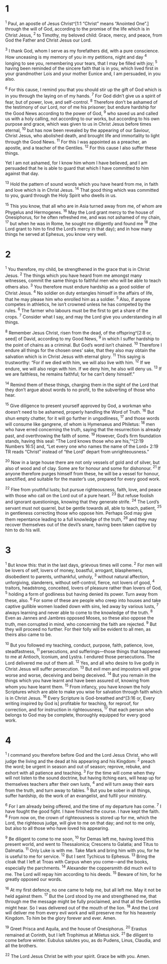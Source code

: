# 1 
<sup>1</sup> Paul, an apostle of Jesus Christ^[1:1 “Christ” means “Anointed One”.] through the will of God, according to the promise of the life which is in Christ Jesus, <sup>2</sup> to Timothy, my beloved child: Grace, mercy, and peace, from God the Father and Christ Jesus our Lord. 


<sup>3</sup> I thank God, whom I serve as my forefathers did, with a pure conscience. How unceasing is my memory of you in my petitions, night and day <sup>4</sup> longing to see you, remembering your tears, that I may be filled with joy; <sup>5</sup> having been reminded of the sincere faith that is in you, which lived first in your grandmother Lois and your mother Eunice and, I am persuaded, in you also. 

<sup>6</sup> For this cause, I remind you that you should stir up the gift of God which is in you through the laying on of my hands. <sup>7</sup> For God didn’t give us a spirit of fear, but of power, love, and self-control. <sup>8</sup> Therefore don’t be ashamed of the testimony of our Lord, nor of me his prisoner; but endure hardship for the Good News according to the power of God, <sup>9</sup> who saved us and called us with a holy calling, not according to our works, but according to his own purpose and grace, which was given to us in Christ Jesus before times eternal, <sup>10</sup> but has now been revealed by the appearing of our Saviour, Christ Jesus, who abolished death, and brought life and immortality to light through the Good News. <sup>11</sup> For this I was appointed as a preacher, an apostle, and a teacher of the Gentiles. <sup>12</sup> For this cause I also suffer these things. 

Yet I am not ashamed, for I know him whom I have believed, and I am persuaded that he is able to guard that which I have committed to him against that day. 

<sup>13</sup> Hold the pattern of sound words which you have heard from me, in faith and love which is in Christ Jesus. <sup>14</sup> That good thing which was committed to you, guard through the Holy Spirit who dwells in us. 

<sup>15</sup> This you know, that all who are in Asia turned away from me, of whom are Phygelus and Hermogenes. <sup>16</sup> May the Lord grant mercy to the house of Onesiphorus, for he often refreshed me, and was not ashamed of my chain, <sup>17</sup> but when he was in Rome, he sought me diligently and found me <sup>18</sup> (the Lord grant to him to find the Lord’s mercy in that day); and in how many things he served at Ephesus, you know very well. 

# 2 
<sup>1</sup> You therefore, my child, be strengthened in the grace that is in Christ Jesus. <sup>2</sup> The things which you have heard from me amongst many witnesses, commit the same things to faithful men who will be able to teach others also. <sup>3</sup> You therefore must endure hardship as a good soldier of Christ Jesus. <sup>4</sup> No soldier on duty entangles himself in the affairs of life, that he may please him who enrolled him as a soldier. <sup>5</sup> Also, if anyone competes in athletics, he isn’t crowned unless he has competed by the rules. <sup>6</sup> The farmer who labours must be the first to get a share of the crops. <sup>7</sup> Consider what I say, and may the Lord give you understanding in all things. 

<sup>8</sup> Remember Jesus Christ, risen from the dead, of the offspring^[2:8 or, seed] of David, according to my Good News, <sup>9</sup> in which I suffer hardship to the point of chains as a criminal. But God’s word isn’t chained. <sup>10</sup> Therefore I endure all things for the chosen ones’ sake, that they also may obtain the salvation which is in Christ Jesus with eternal glory. <sup>11</sup> This saying is trustworthy: “For if we died with him, we will also live with him. <sup>12</sup> If we endure, we will also reign with him. If we deny him, he also will deny us. <sup>13</sup> If we are faithless, he remains faithful; for he can’t deny himself.” 


<sup>14</sup> Remind them of these things, charging them in the sight of the Lord that they don’t argue about words to no profit, to the subverting of those who hear. 

<sup>15</sup> Give diligence to present yourself approved by God, a workman who doesn’t need to be ashamed, properly handling the Word of Truth. <sup>16</sup> But shun empty chatter, for it will go further in ungodliness, <sup>17</sup> and those words will consume like gangrene, of whom is Hymenaeus and Philetus: <sup>18</sup> men who have erred concerning the truth, saying that the resurrection is already past, and overthrowing the faith of some. <sup>19</sup> However, God’s firm foundation stands, having this seal: “The Lord knows those who are his,”^[2:19 Numbers 16:5] and, “Let every one who names the name of the Lord+ 2:19 TR reads “Christ” instead of “the Lord” depart from unrighteousness.” 


<sup>20</sup> Now in a large house there are not only vessels of gold and of silver, but also of wood and of clay. Some are for honour and some for dishonour. <sup>21</sup> If anyone therefore purges himself from these, he will be a vessel for honour, sanctified, and suitable for the master’s use, prepared for every good work. 

<sup>22</sup> Flee from youthful lusts; but pursue righteousness, faith, love, and peace with those who call on the Lord out of a pure heart. <sup>23</sup> But refuse foolish and ignorant questionings, knowing that they generate strife. <sup>24</sup> The Lord’s servant must not quarrel, but be gentle towards all, able to teach, patient, <sup>25</sup> in gentleness correcting those who oppose him. Perhaps God may give them repentance leading to a full knowledge of the truth, <sup>26</sup> and they may recover themselves out of the devil’s snare, having been taken captive by him to do his will. 

# 3 
<sup>1</sup> But know this: that in the last days, grievous times will come. <sup>2</sup> For men will be lovers of self, lovers of money, boastful, arrogant, blasphemers, disobedient to parents, unthankful, unholy, <sup>3</sup> without natural affection, unforgiving, slanderers, without self-control, fierce, not lovers of good, <sup>4</sup> traitors, headstrong, conceited, lovers of pleasure rather than lovers of God, <sup>5</sup> holding a form of godliness but having denied its power. Turn away from these, also. <sup>6</sup> For some of these are people who creep into houses and take captive gullible women loaded down with sins, led away by various lusts, <sup>7</sup> always learning and never able to come to the knowledge of the truth. <sup>8</sup> Even as Jannes and Jambres opposed Moses, so these also oppose the truth, men corrupted in mind, who concerning the faith are rejected. <sup>9</sup> But they will proceed no further. For their folly will be evident to all men, as theirs also came to be. 

<sup>10</sup> But you followed my teaching, conduct, purpose, faith, patience, love, steadfastness, <sup>11</sup> persecutions, and sufferings—those things that happened to me at Antioch, Iconium, and Lystra. I endured those persecutions. The Lord delivered me out of them all. <sup>12</sup> Yes, and all who desire to live godly in Christ Jesus will suffer persecution. <sup>13</sup> But evil men and impostors will grow worse and worse, deceiving and being deceived. <sup>14</sup> But you remain in the things which you have learnt and have been assured of, knowing from whom you have learnt them. <sup>15</sup> From infancy, you have known the holy Scriptures which are able to make you wise for salvation through faith which is in Christ Jesus. <sup>16</sup> Every Scripture is God-breathed and^[3:16 or, Every writing inspired by God is] profitable for teaching, for reproof, for correction, and for instruction in righteousness, <sup>17</sup> that each person who belongs to God may be complete, thoroughly equipped for every good work.
 

# 4 
<sup>1</sup> I command you therefore before God and the Lord Jesus Christ, who will judge the living and the dead at his appearing and his Kingdom: <sup>2</sup> preach the word; be urgent in season and out of season; reprove, rebuke, and exhort with all patience and teaching. <sup>3</sup> For the time will come when they will not listen to the sound doctrine, but having itching ears, will heap up for themselves teachers after their own lusts, <sup>4</sup> and will turn away their ears from the truth, and turn away to fables. <sup>5</sup> But you be sober in all things, suffer hardship, do the work of an evangelist, and fulfil your ministry. 

<sup>6</sup> For I am already being offered, and the time of my departure has come. <sup>7</sup> I have fought the good fight. I have finished the course. I have kept the faith. <sup>8</sup> From now on, the crown of righteousness is stored up for me, which the Lord, the righteous judge, will give to me on that day; and not to me only, but also to all those who have loved his appearing. 

<sup>9</sup> Be diligent to come to me soon, <sup>10</sup> for Demas left me, having loved this present world, and went to Thessalonica; Crescens to Galatia; and Titus to Dalmatia. <sup>11</sup> Only Luke is with me. Take Mark and bring him with you, for he is useful to me for service. <sup>12</sup> But I sent Tychicus to Ephesus. <sup>13</sup> Bring the cloak that I left at Troas with Carpus when you come—and the books, especially the parchments. <sup>14</sup> Alexander the coppersmith did much evil to me. The Lord will repay him according to his deeds. <sup>15</sup> Beware of him, for he greatly opposed our words. 

<sup>16</sup> At my first defence, no one came to help me, but all left me. May it not be held against them. <sup>17</sup> But the Lord stood by me and strengthened me, that through me the message might be fully proclaimed, and that all the Gentiles might hear. So I was delivered out of the mouth of the lion. <sup>18</sup> And the Lord will deliver me from every evil work and will preserve me for his heavenly Kingdom. To him be the glory forever and ever. Amen. 

<sup>19</sup> Greet Prisca and Aquila, and the house of Onesiphorus. <sup>20</sup> Erastus remained at Corinth, but I left Trophimus at Miletus sick. <sup>21</sup> Be diligent to come before winter. Eubulus salutes you, as do Pudens, Linus, Claudia, and all the brothers. 

<sup>22</sup> The Lord Jesus Christ be with your spirit. Grace be with you. Amen. 